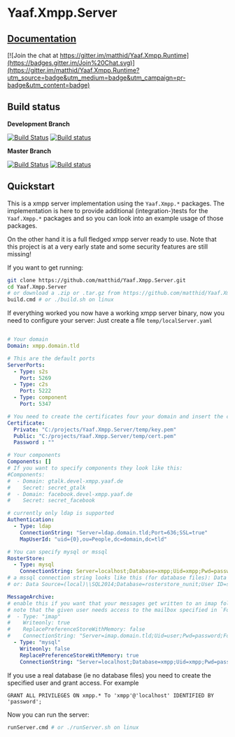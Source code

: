 Yaaf.Xmpp.Server
===================
## [Documentation](https://matthid.github.io/Yaaf.Xmpp.Server/)

[![Join the chat at https://gitter.im/matthid/Yaaf.Xmpp.Runtime](https://badges.gitter.im/Join%20Chat.svg)](https://gitter.im/matthid/Yaaf.Xmpp.Runtime?utm_source=badge&utm_medium=badge&utm_campaign=pr-badge&utm_content=badge)

## Build status

**Development Branch**

[![Build Status](https://travis-ci.org/matthid/Yaaf.Xmpp.Server.svg?branch=develop)](https://travis-ci.org/matthid/Yaaf.Xmpp.Server)
[![Build status](https://ci.appveyor.com/api/projects/status/wek4hrna9dm1a09i/branch/develop?svg=true)](https://ci.appveyor.com/project/matthid/yaaf-xmpp-server/branch/develop)

**Master Branch**

[![Build Status](https://travis-ci.org/matthid/Yaaf.Xmpp.Server.svg?branch=master)](https://travis-ci.org/matthid/Yaaf.Xmpp.Server)
[![Build status](https://ci.appveyor.com/api/projects/status/wek4hrna9dm1a09i/branch/master?svg=true)](https://ci.appveyor.com/project/matthid/yaaf-xmpp-server/branch/master)

## Quickstart

This is a xmpp server implementation using the `Yaaf.Xmpp.*` packages.
The implementation is here to provide additional (integration-)tests for the `Yaaf.Xmpp.*` packages and so you can look into an example usage of those packages.

On the other hand it is a full fledged xmpp server ready to use.
Note that this project is at a very early state and some security features are still missing!

If you want to get running:

```bash
git clone https://github.com/matthid/Yaaf.Xmpp.Server.git
cd Yaaf.Xmpp.Server
# or download a .zip or .tar.gz from https://github.com/matthid/Yaaf.Xmpp.Server/tags
build.cmd # or ./build.sh on linux
```

If everything worked you now have a working xmpp server binary, now you need to configure your server:
Just create a file `temp/localServer.yaml`

```yaml

# Your domain
Domain: xmpp.domain.tld

# This are the default ports
ServerPorts:
  - Type: s2s
    Port: 5269
  - Type: c2s
    Port: 5222
  - Type: component
    Port: 5347

# You need to create the certificates four your domain and insert the correct paths here.
Certificate:
  Private: "C:/projects/Yaaf.Xmpp.Server/temp/key.pem"
  Public: "C:/projects/Yaaf.Xmpp.Server/temp/cert.pem"
  Password : ""

# Your components
Components: []
# If you want to specify components they look like this:
#Components:
#  - Domain: gtalk.devel-xmpp.yaaf.de
#    Secret: secret_gtalk
#  - Domain: facebook.devel-xmpp.yaaf.de
#    Secret: secret_facebook

# currently only ldap is supported
Authentication:
  - Type: ldap
    ConnectionString: "Server=ldap.domain.tld;Port=636;SSL=true"
    MapUserId: "uid={0},ou=People,dc=domain,dc=tld"

# You can specify mysql or mssql
RosterStore:
  - Type: mysql
    ConnectionString: Server=localhost;Database=xmpp;Uid=xmpp;Pwd=password
# a mssql connection string looks like this (for database files): Data Source=(LocalDb)\v11.0;AttachDbFilename=|DataDirectory|\rosterdb-nunit.mdf;Integrated Security=True
# or: Data Source=(local)\\SQL2014;Database=rosterstore_nunit;User ID=sa;Password=Password12!

MessageArchive:
# enable this if you want that your messages get written to an imap folder
# note that the given user needs access to the mailbox specified in `Folder`
#  - Type: "imap"
#    Writeonly: true
#    ReplacePreferenceStoreWithMemory: false
#    ConnectionString: "Server=imap.domain.tld;Uid=user;Pwd=password;Folder=user.{0}.Chats.LocalDevelXmpp;Timeout=5000"
  - Type: "mysql"
    Writeonly: false
    ReplacePreferenceStoreWithMemory: true
    ConnectionString: "Server=localhost;Database=xmpp;Uid=xmpp;Pwd=password"

```

If you use a real database (ie no database files) you need to create the specified user and grant access. For example

```mysql
GRANT ALL PRIVILEGES ON xmpp.* To 'xmpp'@'localhost' IDENTIFIED BY 'password';
```

Now you can run the server:

```bash
runServer.cmd # or ./runServer.sh on linux
```

